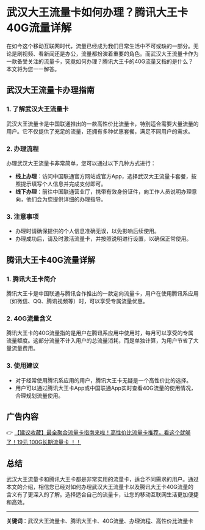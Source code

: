 # 武汉大王流量卡如何办理？腾讯大王卡40G流量详解

在如今这个移动互联网时代，流量已经成为我们日常生活中不可或缺的一部分。无论是刷视频、看新闻还是办公，流量都扮演着重要的角色。而武汉大王流量卡作为一款备受关注的流量卡，究竟如何办理？腾讯大王卡的40G流量又指的是什么？本文将为您一一解答。

## 武汉大王流量卡办理指南

### 1. 了解武汉大王流量卡

武汉大王流量卡是中国联通推出的一款高性价比流量卡，特别适合需要大量流量的用户。它不仅提供了充足的流量，还拥有多种优惠套餐，满足不同用户的需求。

### 2. 办理流程

办理武汉大王流量卡非常简单，您可以通过以下几种方式进行：

- **线上办理**：访问中国联通官方网站或官方App，选择武汉大王流量卡套餐，按照提示填写个人信息并完成支付即可。
- **线下办理**：前往中国联通营业厅，携带有效身份证件，向工作人员说明办理意向，他们会为您提供详细的办理指导。

### 3. 注意事项

- 办理时请确保提供的个人信息准确无误，以免影响后续使用。
- 办理成功后，请及时激活流量卡，并按照说明进行设置，以确保正常使用。

## 腾讯大王卡40G流量详解

### 1. 腾讯大王卡简介

腾讯大王卡是中国联通与腾讯合作推出的一款定向流量卡，用户在使用腾讯系应用（如微信、QQ、腾讯视频等）时，可以享受专属流量优惠。

### 2. 40G流量含义

腾讯大王卡的40G流量指的是用户在腾讯系应用中使用时，每月可以享受的专属流量额度。这部分流量不计入用户的总流量消耗，而是单独计算，为用户节省了大量流量费用。

### 3. 使用建议

- 对于经常使用腾讯系应用的用户，腾讯大王卡无疑是一个高性价比的选择。
- 用户可以通过腾讯大王卡App或中国联通App实时查看40G流量的使用情况，合理规划流量使用。

## 广告内容

👉 [【建议收藏】最全聚合流量卡指南来啦！高性价比流量卡推荐，看这个就够了！19元 100G长期流量卡 ！！](https://bit.ly/Liuliangka)

## 总结

武汉大王流量卡和腾讯大王卡都是非常实用的流量卡，适合不同需求的用户。通过本文的介绍，相信您已经对如何办理武汉大王流量卡以及腾讯大王卡40G流量的含义有了更深入的了解。选择适合自己的流量卡，让您的移动互联网生活更加便捷和高效。

---

**关键词**：武汉大王流量卡、腾讯大王卡、40G流量、办理流程、高性价比流量卡